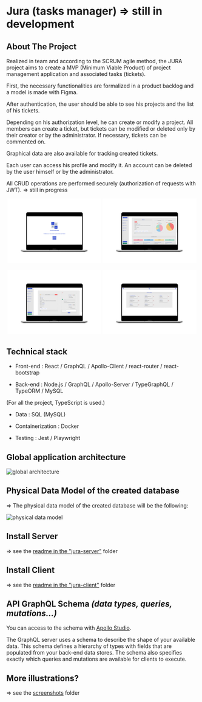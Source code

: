 # Jura (tasks manager) => still in development

## About The Project

Realized in team and according to the SCRUM agile method, the JURA project aims to create a MVP (Minimum Viable Product) of project management application and associated tasks (tickets).

First, the necessary functionalities are formalized in a product backlog and a model is made with Figma.

After authentication, the user should be able to see his projects and the list of his tickets.

Depending on his authorization level, he can create or modify a project. All members can create a ticket, but tickets can be modified or deleted only by their creator or by the administrator. If necessary, tickets can be commented on.

Graphical data are also available for tracking created tickets.

Each user can access his profile and modify it. An account can be deleted by the user himself or by the administrator.

All CRUD operations are performed securely (authorization of requests with JWT). => still in progress

<p width="100%" align="center">
  <img width="49%" src="https://github.com/loic-bodolec/jura-v1/blob/main/screenshots-jura/mockuper-1.png">
  <img width="49%" src="https://github.com/loic-bodolec/jura-v1/blob/main/screenshots-jura/mockuper-2.png">
</p>

<p width="100%" align="center">
  <img width="49%" src="https://github.com/loic-bodolec/jura-v1/blob/main/screenshots-jura/mockuper-3.png">
  <img width="49%" src="https://github.com/loic-bodolec/jura-v1/blob/main/screenshots-jura/mockuper-4.png">
</p>

## Technical stack

- Front-end : React / GraphQL / Apollo-Client / react-router / react-bootstrap
  
- Back-end : Node.js / GraphQL / Apollo-Server / TypeGraphQL / TypeORM / MySQL
  
(For all the project, TypeScript is used.)

- Data : SQL (MySQL)
  
- Containerization : Docker
  
- Testing : Jest / Playwright

## Global application architecture

![global architecture](https://imgur.com/ZEs02sA.png)

## Physical Data Model of the created database

=> The physical data model of the created database will be the following:

![physical data model](https://imgur.com/3iaLT6i.png)

## Install Server

=> see the [readme in the "jura-server"](https://github.com/loic-bodolec/jura-v1/blob/main/jura-server/readme.md) folder

## Install Client

=> see the [readme in the "jura-client"](https://github.com/loic-bodolec/jura-v1/blob/main/jura-client/readme.md) folder

## API GraphQL Schema ***(data types, queries, mutations...)***

You can access to the schema with [Apollo Studio](https://studio.apollographql.com/).

The GraphQL server uses a schema to describe the shape of your available data. This schema defines a hierarchy of types with fields that are populated from your back-end data stores. The schema also specifies exactly which queries and mutations are available for clients to execute.

## More illustrations?

=> see the [screenshots](https://github.com/loic-bodolec/jura-v1/tree/main/screenshots-jura) folder
